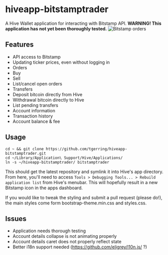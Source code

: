 # hiveapp-bitstamptrader

A Hive Wallet application for interacting with Bitstamp API. **WARNING! This application has not yet been thoroughly tested.**
![Bitstamp orders](http://i.imgur.com/JSaKdzJ.png)

## Features
* API access to Bitstamp
* Updating ticker prices, even without logging in
* Orders
 * Buy
 * Sell
 * List/cancel open orders
* Transfers
 * Deposit bitcoin directly from Hive
 * Withdrawal bitcoin directly to Hive
 * List pending transfers
* Account information
 * Transaction history
 * Account balance & fee

## Usage
```
cd ~ && git clone https://github.com/tgerring/hiveapp-bitstamptrader.git
cd ~/Library/Application\ Support/Hive/Applications/
ln -s ~/hiveapp-bitstamptrader/ bitstamptrader
```

This should get the latest repository and symlink it into Hive's app directory. From here, you'll need to access `Tools > Debugging Tools... > Rebuild application list` from Hive's menubar. This will hopefully result in a new Bitstamp icon in the apps dashboard.

If you would like to tweak the styling and submit a pull request (please do!), the main styles come form bootstrap-theme.min.css and styles.css.

## Issues
* Application needs thorough testing
* Account details collapse is not animating properly
* Account details caret does not properly reflect state
* Better i18n support needed (https://github.com/eligrey/l10n.js/ ?)
